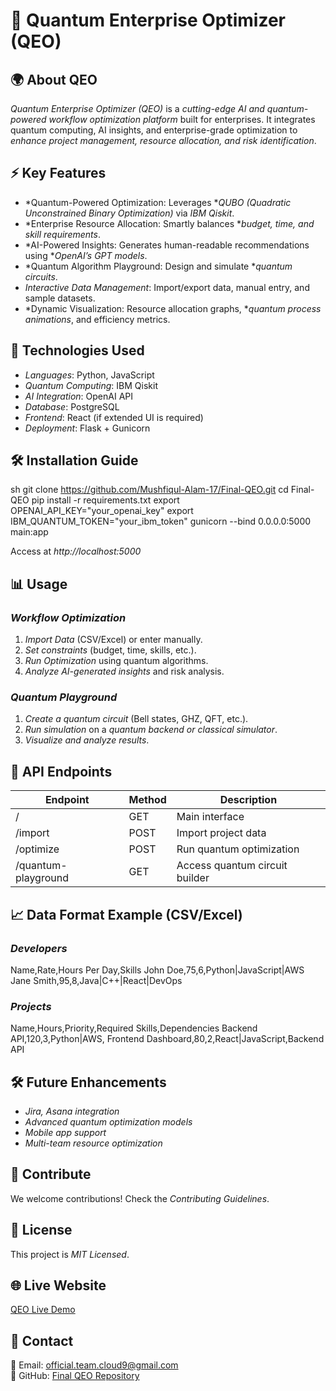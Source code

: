 
# 🚀 Quantum Enterprise Optimizer (QEO)

## 🌍 About QEO
*Quantum Enterprise Optimizer (QEO)* is a *cutting-edge AI and quantum-powered workflow optimization platform* built for enterprises. It integrates quantum computing, AI insights, and enterprise-grade optimization to *enhance project management, resource allocation, and risk identification*.

## ⚡ Key Features
- *Quantum-Powered Optimization: Leverages **QUBO (Quadratic Unconstrained Binary Optimization)* via *IBM Qiskit*.
- *Enterprise Resource Allocation: Smartly balances **budget, time, and skill requirements*.
- *AI-Powered Insights: Generates human-readable recommendations using **OpenAI’s GPT models*.
- *Quantum Algorithm Playground: Design and simulate **quantum circuits*.
- *Interactive Data Management*: Import/export data, manual entry, and sample datasets.
- *Dynamic Visualization: Resource allocation graphs, **quantum process animations*, and efficiency metrics.

## 🔧 Technologies Used
- *Languages*: Python, JavaScript
- *Quantum Computing*: IBM Qiskit
- *AI Integration*: OpenAI API
- *Database*: PostgreSQL
- *Frontend*: React (if extended UI is required)
- *Deployment*: Flask + Gunicorn

## 🛠 Installation Guide
sh
git clone https://github.com/Mushfiqul-Alam-17/Final-QEO.git
cd Final-QEO
pip install -r requirements.txt
export OPENAI_API_KEY="your_openai_key"
export IBM_QUANTUM_TOKEN="your_ibm_token"
gunicorn --bind 0.0.0.0:5000 main:app

Access at *http://localhost:5000*

## 📊 Usage
### *Workflow Optimization*
1. *Import Data* (CSV/Excel) or enter manually.
2. *Set constraints* (budget, time, skills, etc.).
3. *Run Optimization* using quantum algorithms.
4. *Analyze AI-generated insights* and risk analysis.

### *Quantum Playground*
1. *Create a quantum circuit* (Bell states, GHZ, QFT, etc.).
2. *Run simulation* on a *quantum backend or classical simulator*.
3. *Visualize and analyze results*.

## 🔗 API Endpoints
| Endpoint | Method | Description |
|----------|--------|-------------|
| / | GET | Main interface |
| /import | POST | Import project data |
| /optimize | POST | Run quantum optimization |
| /quantum-playground | GET | Access quantum circuit builder |

## 📈 Data Format Example (CSV/Excel)
### *Developers*

Name,Rate,Hours Per Day,Skills
John Doe,75,6,Python|JavaScript|AWS
Jane Smith,95,8,Java|C++|React|DevOps

### *Projects*

Name,Hours,Priority,Required Skills,Dependencies
Backend API,120,3,Python|AWS,
Frontend Dashboard,80,2,React|JavaScript,Backend API


## 🛠 Future Enhancements
- *Jira, Asana integration*
- *Advanced quantum optimization models*
- *Mobile app support*
- *Multi-team resource optimization*

## 🤝 Contribute
We welcome contributions! Check the *Contributing Guidelines*.

## 📜 License
This project is *MIT Licensed*.

## 🌐 Live Website
[QEO Live Demo](https://infosys-quantum-workflow-optimizer-cloud-9.replit.app/)

## 📱 Contact
📧 Email: official.team.cloud9@gmail.com  
🐙 GitHub: [Final QEO Repository](https://github.com/Mushfiqul-Alam-17/Final-QEO.git)
